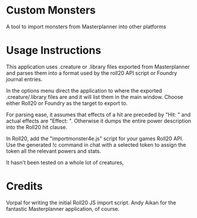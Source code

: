 # Custom Monsters
A tool to import monsters from Masterplanner into other platforms

# Usage Instructions
This application uses .creature or .library files exported from Masterplanner and parses them into a format used by the roll20 API script or Foundry journal entries.

In the options menu direct the application to where the exported .creature/.library files are and it will list them in the main window. Choose either Roll20 or Foundry as the target to export to.

For parsing ease, it assumes that effects of a hit are preceded by "Hit: " and actual effects are "Effect: ". Otherwise it dumps the entire power description into the Roll20 hit clause.

In Roll20, add the "importmonster4e.js" script for your games Roll20 API. Use the generated !c command in chat with a selected token to assign the token all the relevant powers and stats.

It hasn't been tested on a whole lot of creatures, 

# Credits
Vorpal for writing the initial Roll20 JS import script.
Andy Aikan for the fantastic Masterplanner application, of course.